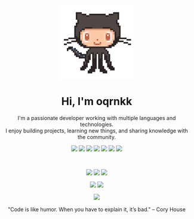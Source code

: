 <p align="center">
  <img src="./gitcat.gif" alt="Git Cat" width="200">
</p>

<h1 align="center">Hi, I'm oqrnkk</h1>
<p align="center">I'm a passionate developer working with multiple languages and technologies.<br>
I enjoy building projects, learning new things, and sharing knowledge with the community.</p>

<p align="center">
  <!-- Languages & Tech -->
  <img src="https://img.shields.io/badge/C%23-239120?style=for-the-badge&logo=c-sharp&logoColor=white">
  <img src="https://img.shields.io/badge/C%2B%2B-00599C?style=for-the-badge&logo=c%2B%2B&logoColor=white">
  <img src="https://img.shields.io/badge/Lua-2C2D72?style=for-the-badge&logo=lua&logoColor=white">
  <img src="https://img.shields.io/badge/Python-3776AB?style=for-the-badge&logo=python&logoColor=white">
  <img src="https://img.shields.io/badge/HTML-E34F26?style=for-the-badge&logo=html5&logoColor=white">
  <img src="https://img.shields.io/badge/CSS-1572B6?style=for-the-badge&logo=css3&logoColor=white">
  <img src="https://img.shields.io/badge/JavaScript-F7DF1E?style=for-the-badge&logo=javascript&logoColor=black">
</p>
<p align="center">
  <img src="./assets/splitter.svg" alt="Splitter" width="400" height="2">
</p>

<p align="center">
  <!-- Current Focus -->
  <img src="https://img.shields.io/badge/Game_Dev-6A0DAD?style=for-the-badge">
  <img src="https://img.shields.io/badge/Automation-FF6F61?style=for-the-badge">
  <img src="https://img.shields.io/badge/Web_Projects-2E8B57?style=for-the-badge">
</p>

<p align="center">
  <!-- Currently Learning -->
  <img src="https://img.shields.io/badge/Modern_C++-00599C?style=for-the-badge">
  <img src="https://img.shields.io/badge/AI_Integration-FF6F61?style=for-the-badge">
</p>

<p align="center">
  <!-- Contact -->
  <img src="https://img.shields.io/badge/GitHub-181717?style=for-the-badge&logo=github&logoColor=white">
</p>

<p align="center" style="font-size:14px;">"Code is like humor. When you have to explain it, it’s bad." – Cory House</p>
<br><br><br><br><br><br><br><br><br><br><br><br><br><br><br><br><br><br><br><br><br><br><br><br><br><br><br><br><br><br><br><br>

